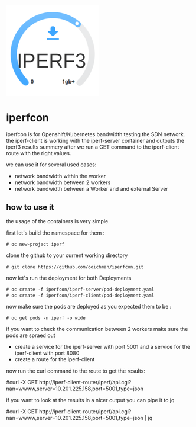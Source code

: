 <img alt="Rook" src="media/iperf-logo.png" width="50%" height="50%">

# iperfcon
iperfcon is for Openshift/Kubernetes bandwidth testing the SDN network.
the iperf-client is working with the iperf-server container and outputs 
the iperf3 results summery after we run a GET command  to the iperf-client 
route with the right values.

we can use it for several used cases:

- network bandwidth within the worker
- network bandwidth between 2 workers
- network bandwidth between a Worker and and external Server

## how to use it 
the usage of the containers is very simple.

first let's build the namespace for them :

    # oc new-project iperf

clone the github to your current working directory

    # git clone https://github.com/ooichman/iperfcon.git

now let's run the deployment for both Deployments

    # oc create -f iperfcon/iperf-server/pod-deployment.yaml
    # oc create -f iperfcon/iperf-client/pod-deployment.yaml

now make sure the pods are deployed as you expected them to be :

    # oc get pods -n iperf -o wide

if you want to check the communication between 2 workers make sure the pods are spraed out

- create a service for the iperf-server with port 5001 and a service for the iperf-client with port 8080
- create a route for the iperf-client

now run the curl command to the route to get the results:

   #curl -X GET  http://iperf-client-router/iperf/api.cgi?nan=wwww,server=10.201.225.158,port=5001,type=json

if you want to look at the results in a nicer output you can pipe it to jq

   #curl -X GET  http://iperf-client-router/iperf/api.cgi?nan=wwww,server=10.201.225.158,port=5001,type=json | jq


